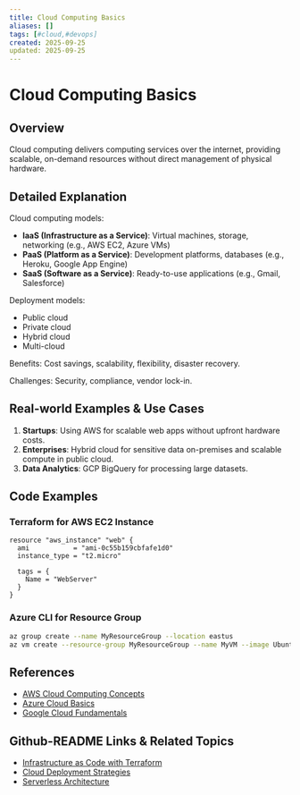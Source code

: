```yaml
---
title: Cloud Computing Basics
aliases: []
tags: [#cloud,#devops]
created: 2025-09-25
updated: 2025-09-25
---
```


# Cloud Computing Basics

## Overview

Cloud computing delivers computing services over the internet, providing scalable, on-demand resources without direct management of physical hardware.

## Detailed Explanation

Cloud computing models:

- **IaaS (Infrastructure as a Service)**: Virtual machines, storage, networking (e.g., AWS EC2, Azure VMs)
- **PaaS (Platform as a Service)**: Development platforms, databases (e.g., Heroku, Google App Engine)
- **SaaS (Software as a Service)**: Ready-to-use applications (e.g., Gmail, Salesforce)

Deployment models:

- Public cloud
- Private cloud
- Hybrid cloud
- Multi-cloud

Benefits: Cost savings, scalability, flexibility, disaster recovery.

Challenges: Security, compliance, vendor lock-in.

## Real-world Examples & Use Cases

1. **Startups**: Using AWS for scalable web apps without upfront hardware costs.
2. **Enterprises**: Hybrid cloud for sensitive data on-premises and scalable compute in public cloud.
3. **Data Analytics**: GCP BigQuery for processing large datasets.

## Code Examples

### Terraform for AWS EC2 Instance

```hcl
resource "aws_instance" "web" {
  ami           = "ami-0c55b159cbfafe1d0"
  instance_type = "t2.micro"

  tags = {
    Name = "WebServer"
  }
}
```

### Azure CLI for Resource Group

```bash
az group create --name MyResourceGroup --location eastus
az vm create --resource-group MyResourceGroup --name MyVM --image Ubuntu2204 --generate-ssh-keys
```

## References

- [AWS Cloud Computing Concepts](https://aws.amazon.com/what-is-cloud-computing/)
- [Azure Cloud Basics](https://docs.microsoft.com/en-us/azure/cloud-adoption-framework/ready/considerations/fundamental-concepts)
- [Google Cloud Fundamentals](https://cloud.google.com/docs/overview/what-is-google-cloud)

## Github-README Links & Related Topics

- [Infrastructure as Code with Terraform](../infrastructure-as-code-with-terraform/README.md)
- [Cloud Deployment Strategies](../cloud-deployment-strategies/README.md)
- [Serverless Architecture](../serverless-architecture/README.md)
